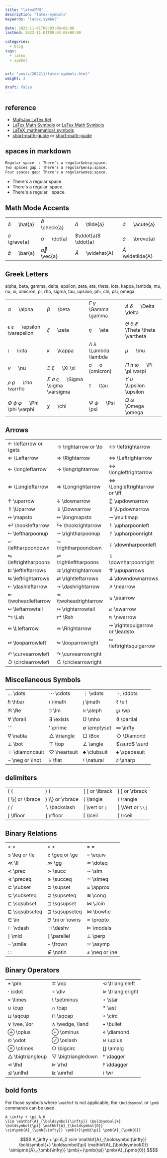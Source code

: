 ```yaml
---
title: "latex符号"
description: "latex-symbols"
keywords: "latex,symbol"

date: 2022-11-01T09:03:08+08:00
lastmod: 2022-11-01T09:03:08+08:00

categories:
  - blog
tags:
  - latex
  - symbol


url: "posts/202211/latex-symbols.html"
weight: 3

draft: false
---
```


## reference

- [MathJax LaTex Ref](https://docs.mathjax.org/en/latest/input/tex/index.html)
- [LaTex Math Symbols](/files/LaTeX-Math-Symbols.pdf) or [LaTex Math Symbols](https://www.math.uci.edu/~xiangwen/pdf/LaTeX-Math-Symbols.pdf)
- [LaTeX_mathematical_symbols](https://oeis.org/wiki/List_of_LaTeX_mathematical_symbols)
- [short-math-guide](/files/short-math-guide.pdf) or [short-math-guide](https://mirrors.sustech.edu.cn/CTAN/info/short-math-guide/short-math-guide.pdf)

## spaces in markdown

```txt
Regular space  : There's a regular&nbsp;space.
Two spaces gap : There's a regular&ensp;space.
Four spaces gap: There's a regular&emsp;space.
```

- There's a regular&nbsp;space.
- There's a regular&ensp;space.
- There's a regular&emsp;space.

## Math Mode Accents

|  |  |  |  |
|--|--|--|--|
| $\hat{a}$   &emsp; \hat{a}   | $\check{a}$ &emsp; \check{a} | $\tilde{a}$   &emsp; \tilde{a}   | $\acute{a}$     &emsp; \acute{a}    |
| $\grave{a}$ &emsp; \grave{a} | $\dot{a}$   &emsp; \dot{a}   | $\ddot{a}$    &emsp; \ddot{a}    | $\breve{a}$     &emsp; \breve{a}    | 
| $\bar{a}$   &emsp; \bar{a}   | $\vec{a}$   &emsp; \vec{a}   | $\widehat{A}$ &emsp; \widehat{A} | $\widetilde{A}$ &emsp; \widetilde{A}| 

## Greek Letters

alpha, beta, gamma, delta, epsilon, zeta, eta, theta, iota, kappa, lambda, mu, nu, xi, omicron, pi, rho, sigma, tau, upsilon, phi, chi, psi, omega.

|  |  |  |  |
|--|--|--|--|
| $\alpha$      &emsp; \alpha                          | $\beta$       &emsp; \beta       | $\Gamma$ $\gamma$ &emsp; \Gamma \gamma         | $\Delta$ $\delta$  &emsp; \Delta \delta                        |
| $\epsilon$ $\varepsilon$ &emsp; \epsilon \varepsilon | $\zeta$       &emsp; \zeta       | $\eta$        &emsp; \eta                      | $\Theta$ $\theta$ $\vartheta$   &emsp; \Theta \theta \vartheta |
| $\iota$     &emsp; \iota                             | $\kappa$    &emsp; \kappa        | $\Lambda$ $\lambda$ &emsp; \Lambda \lambda     | $\mu$       &emsp; \mu                                         |
| $\nu$       &emsp; \nu                               | $\Xi$ $\xi$  &emsp; \Xi \xi      | $o$         &emsp; o  &emsp; (omicron)         | $\Pi$ $\pi$  $\varpi$      &emsp; \Pi \pi  \varpi              | 
| $\rho$   $\varrho$     &emsp; \rho  \varrho          | $\Sigma$ $\sigma$ $\varsigma$ &emsp; \Sigma \sigma \varsigma | $\tau$ &emsp; \tau | $\Upsilon$ $\upsilon$   &emsp; \Upsilon \upsilon               |
| $\Phi$  $\phi$  $\varphi$ &emsp; \Phi \phi  \varphi  | $\chi$   &emsp; \chi             | $\Psi$ $\psi$ &emsp; \Psi \psi                 | $\Omega$ $\omega$   &emsp; \Omega \omega                       |

## Arrows

|  |  |  |
|--|--|--|
| $\leftarrow$ \leftarrow or \gets        | $\rightarrow$ \rightarrow or \to        | $\leftrightarrow$ \leftrightarrow           |
| $\Leftarrow$ \Leftarrow                 | $\Rightarrow$ \Rightarrow               | $\Leftrightarrow$ \Leftrightarrow           |
| $\longleftarrow$ \longleftarrow         | $\longrightarrow$ \longrightarrow       | $\longleftrightarrow$ \longleftrightarrow   |
| $\Longleftarrow$ \Longleftarrow         | $\Longrightarrow$ \Longrightarrow       | $\Longleftrightarrow$ \Longleftrightarrow or \iff |
| $\uparrow$ \uparrow                     | $\downarrow$ \downarrow                 | $\updownarrow$ \updownarrow                 |
| $\Uparrow$ \Uparrow                     | $\Downarrow$ \Downarrow                 | $\Updownarrow$ \Updownarrow                 |
| $\mapsto$ \mapsto                       | $\longmapsto$ \longmapsto               | $\multimap$ \multimap                       |
| $\hookleftarrow$ \hookleftarrow         | $\hookrightarrow$ \hookrightarrow       | $\upharpoonleft$ \upharpoonleft             |
| $\leftharpoonup$ \leftharpoonup         | $\rightharpoonup$ \rightharpoonup       | $\upharpoonright$ \upharpoonright           |
| $\leftharpoondown$ \leftharpoondown     | $\rightharpoondown$ \rightharpoondown   | $\downharpoonleft$ \downharpoonleft         |
| $\leftrightharpoons$ \leftrightharpoons | $\rightleftharpoons$ \rightleftharpoons | $\downharpoonright$ \downharpoonright       |
| $\leftleftarrows$ \leftleftarrows       | $\rightrightarrows$ \rightrightarrows   | $\upuparrows$ \upuparrows                   |
| $\leftrightarrows$ \leftrightarrows     | $\rightleftarrows$ \rightleftarrows     | $\downdownarrows$ \downdownarrows           |
| $\dashleftarrow$ \dashleftarrow         | $\dashrightarrow$ \dashrightarrow       | $\nearrow$ \nearrow                         |
| $\twoheadleftarrow$ \twoheadleftarrow   | $\twoheadrightarrow$ \twoheadrightarrow | $\searrow$ \searrow                         |
| $\leftarrowtail$ \leftarrowtail         | $\rightarrowtail$ \rightarrowtail       | $\swarrow$ \swarrow                         |
| $\Lsh$ \Lsh                             | $\Rsh$ \Rsh                             | $\nwarrow$ \nwarrow                         |
| $\Lleftarrow$ \Lleftarrow               | $\Rrightarrow$ \Rrightarrow             | $\rightsquigarrow$ \rightsquigarrow or \leadsto |
| $\looparrowleft$ \looparrowleft         | $\looparrowright$ \looparrowright       | $\leftrightsquigarrow$ \leftrightsquigarrow |
| $\curvearrowleft$ \curvearrowleft       | $\curvearrowright$ \curvearrowright     | |
| $\circlearrowleft$ \circlearrowleft     | $\circlearrowright$ \circlearrowright   | |


## Miscellaneous Symbols

|  |  |  |  |
|--|--|--|--|
| $\dots$ \dots               | $\cdots$ \cdots         | $\vdots$ \vdots       | $\ddots$ \ddots         |
| $\hbar$ \hbar               | $\imath$ \imath         | $\jmath$ \jmath       | $\ell$ \ell             |
| $\Re$ \Re                   | $\Im$ \Im               | $\aleph$ \aleph       | $\wp$ \wp               |
| $\forall$ \forall           | $\exists$ \exists       | $\mho$ \mho           | $\partial$ \partial     |
| $'$ '                       | $\prime$ \prime         | $\emptyset$ \emptyset | $\infty$ \infty         |
| $\nabla$ \nabla             | $\triangle$ \triangle   | $\Box$ \Box           | $\Diamond$ \Diamond     |
| $\bot$ \bot                 | $\top$ \top             | $\angle$ \angle       | $\surd$ \surd           |
| $\diamondsuit$ \diamondsuit | $\heartsuit$ \heartsuit | $\clubsuit$ \clubsuit | $\spadesuit$ \spadesuit |
| $\neg$ \neg or \lnot        | $\flat$ \flat           | $\natural$ \natural   | $\sharp$ \sharp         |

## delimiters

|  |  |  |  |
|--|--|--|--|
| $($ (                      | $)$ )                      | $\lbrack$ [ or \lbrack | $\rbrack$ ] or \rbrack  |
| $\lbrace$ \\\\{ or \lbrace | $\rbrace$ \\\\} or \rbrace | $\langle$ \langle      | $\rangle$ \rangle       |
| $/$ /                      | $\backslash$ \backslash    | $\vert$ \vert or `\|`  | $\Vert$ \Vert or `\\\|` |
| $\lfloor$ \lfloor          | $\rfloor$ \rfloor          | $\lceil$ \lceil        | $\rceil$ \rceil         |

## Binary Relations

|  |  |  |
|--|--|--|
| $<$ <                     | $>$ >                     | $=$ =             |
| $\leq$ \leq or \le        | $\geq$ \geq or \ge        | $\equiv$ \equiv   |
| $\ll$ \ll                 | $\gg$ \gg                 | $\doteq$ \doteq   |
| $\prec$ \prec             | $\succ$ \succ             | $\sim$ \sim       |
| $\preceq$ \preceq         | $\succeq$ \succeq         | $\simeq$ \simeq   |
| $\subset$ \subset         | $\supset$ \supset         | $\approx$ \approx |
| $\subseteq$ \subseteq     | $\supseteq$ \supseteq     | $\cong$ \cong     |
| $\sqsubset$ \sqsubset     | $\sqsupset$ \sqsupset     | $\Join$ \Join     |
| $\sqsubseteq$ \sqsubseteq | $\sqsupseteq$ \sqsupseteq | $\bowtie$ \bowtie |
| $\in$ \in                 | $\ni$ \ni or \owns        | $\propto$ \propto |
| $\vdash$ \vdash           | $\dashv$ \dashv           | $\models$ \models |
| $\mid$ \mid               | $\parallel$ \parallel     | $\perp$ \perp     |
| $\smile$ \smile           | $\frown$ \frown           | $\asymp$ \asymp   |
| $:$ :                     | $\notin$ \notin           | $\ne$ \neq or \ne |

## Binary Operators

|  |  |  |
|--|--|--|
| $\pm$ \pm                       | $\mp$ \mp                           | $\triangleleft$ \triangleleft   |
| $\cdot$ \cdot                   | $\div$ \div                         | $\triangleright$ \triangleright |
| $\times$ \times                 | $\setminus$ \setminus               | $\star$ \star                   |
| $\cup$ \cup                     | $\cap$ \cap                         | $\ast$ \ast                     |
| $\sqcup$ \sqcup                 | $\sqcap$ \sqcap                     | $\circ$ \circ                   |
| $\vee$ \vee, \lor               | $\land$ \wedge, \land               | $\bullet$ \bullet               |
| $\oplus$ \oplus                 | $\ominus$ \ominus                   | $\diamond$ \diamond             |
| $\odot$ \odot                   | $\oslash$ \oslash                   | $\uplus$ \uplus                 |
| $\otimes$ \otimes               | $\bigcirc$ \bigcirc                 | $\amalg$ \amalg                 |
| $\bigtriangleup$ \bigtriangleup | $\bigtriangledown$ \bigtriangledown | $\dagger$ \dagger               |
| $\lhd$ \lhd                     | $\rhd$ \rhd                         | $\ddagger$ \ddagger             |
| $\unlhd$ \unlhd                 | $\unrhd$ \unrhd                     | $\wr$ \wr                       |

## bold fonts
For those symbols where `\mathbf` is not applicable, the `\boldsymbol` or `\pmb` commands can be used.

```text
A_\infty + \pi A_0
\sim \mathbf{A}_{\boldsymbol{\infty}} \boldsymbol{+}
\boldsymbol{\pi} \mathbf{A}_{\boldsymbol{0}}
\sim\pmb{A}_{\pmb{\infty}} \pmb{+}\pmb{\pi} \pmb{A}_{\pmb{0}}
```

```math
$$
A_\infty + \pi A_0 
\sim \mathbf{A}_{\boldsymbol{\infty}} \boldsymbol{+}
\boldsymbol{\pi} \mathbf{A}_{\boldsymbol{0}}
\sim\pmb{A}_{\pmb{\infty}} \pmb{+}\pmb{\pi} \pmb{A}_{\pmb{0}}
$$
```


